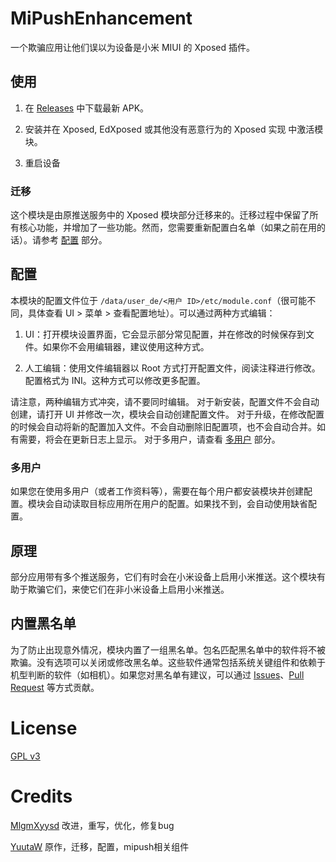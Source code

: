 # MiPushEnhancement

一个欺骗应用让他们误以为设备是小米 MIUI 的 Xposed 插件。

## 使用

1. 在 [Releases](https://github.com/MiPushFramework/MiPushEnhancement/releases/latest) 中下载最新 APK。

2. 安装并在 Xposed, EdXposed 或其他没有恶意行为的 Xposed 实现 中激活模块。

3. 重启设备

### 迁移

这个模块是由原推送服务中的 Xposed 模块部分迁移来的。迁移过程中保留了所有核心功能，并增加了一些功能。然而，您需要重新配置白名单（如果之前在用的话）。请参考 [配置](#配置) 部分。

## 配置

本模块的配置文件位于 `/data/user_de/<用户 ID>/etc/module.conf`（很可能不同，具体查看 UI > 菜单 > 查看配置地址）。可以通过两种方式编辑：

1. UI：打开模块设置界面，它会显示部分常见配置，并在修改的时候保存到文件。如果你不会用编辑器，建议使用这种方式。

2. 人工编辑：使用文件编辑器以 Root 方式打开配置文件，阅读注释进行修改。配置格式为 INI。这种方式可以修改更多配置。

请注意，两种编辑方式冲突，请不要同时编辑。
对于新安装，配置文件不会自动创建，请打开 UI 并修改一次，模块会自动创建配置文件。
对于升级，在修改配置的时候会自动将新的配置加入文件。不会自动删除旧配置项，也不会自动合并。如有需要，将会在更新日志上显示。
对于多用户，请查看 [多用户](#多用户) 部分。

### 多用户

如果您在使用多用户（或者工作资料等），需要在每个用户都安装模块并创建配置。模块会自动读取目标应用所在用户的配置。如果找不到，会自动使用缺省配置。

## 原理

部分应用带有多个推送服务，它们有时会在小米设备上启用小米推送。这个模块有助于欺骗它们，来使它们在非小米设备上启用小米推送。

## 内置黑名单

为了防止出现意外情况，模块内置了一组黑名单。包名匹配黑名单中的软件将不被欺骗。没有选项可以关闭或修改黑名单。这些软件通常包括系统关键组件和依赖于机型判断的软件（如相机）。如果您对黑名单有建议，可以通过 [Issues](https://github.com/MiPushFramework/MiPushEnhancement/issues)、[Pull Request](https://github.com/MiPushFramework/MiPushEnhancement/pulls) 等方式贡献。

# License

[GPL v3](LICENSE)

# Credits

[MlgmXyysd](https://github.com/MlgmXyysd/) 改进，重写，优化，修复bug

[YuutaW](https://github.com/Trumeet) 原作，迁移，配置，mipush相关组件
